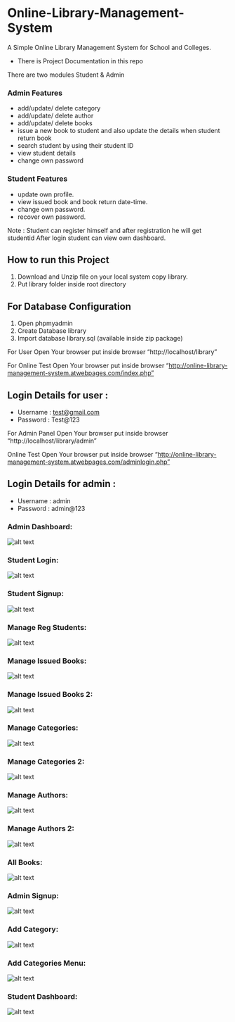 # Online-Library-Management-System
A Simple Online Library Management System for School and Colleges.

- There is Project Documentation in this repo


There are two modules Student & Admin

### Admin Features
- add/update/ delete category
- add/update/ delete author
- add/update/ delete books
- issue a new book to student and also update the details when student return book
- search student by using their student ID
- view student details
- change own password


### Student Features
- update own profile.
- view issued book and book return date-time.
- change own password.
- recover own password.

Note : Student can register himself and after registration he will get studentid After login student can view own dashboard.


## How to run this Project
1. Download and Unzip file on your local system copy library.
2. Put library folder inside root directory

## For Database Configuration
1. Open phpmyadmin
2. Create Database library
3. Import database library.sql (available inside zip package)

For User
Open Your browser put inside browser “http://localhost/library”

For Online Test
Open Your browser put inside browser “http://online-library-management-system.atwebpages.com/index.php”

## Login Details for user :

- Username : test@gmail.com
- Password : Test@123


For Admin Panel
Open Your browser put inside browser “http://localhost/library/admin”

Online Test
Open Your browser put inside browser “http://online-library-management-system.atwebpages.com/adminlogin.php”

## Login Details for admin :
- Username : admin
- Password : admin@123


### Admin Dashboard:
![alt text](https://github.com/abdo-essam/Online-Library-Management-System/blob/main/Images/Admin%20Dashboard.png?raw=true)

### Student Login:
![alt text](https://github.com/abdo-essam/Online-Library-Management-System/blob/main/Images/Student%20Login.png?raw=true)

### Student Signup:
![alt text](https://github.com/abdo-essam/Online-Library-Management-System/blob/main/Images/Student%20Signup.png?raw=true)

### Manage Reg Students:
![alt text](https://github.com/abdo-essam/Online-Library-Management-System/blob/main/Images/Manage%20Reg%20Students.jpg?raw=true)

### Manage Issued Books:
![alt text](https://github.com/abdo-essam/Online-Library-Management-System/blob/main/Images/Manage%20Issued%20Books.png?raw=true)

### Manage Issued Books 2:
![alt text](https://github.com/abdo-essam/Online-Library-Management-System/blob/main/Images/Manage%20Issued%20Books%202.png?raw=true)

### Manage Categories:
![alt text](https://github.com/abdo-essam/Online-Library-Management-System/blob/main/Images/Manage%20Categories.png?raw=true)

### Manage Categories 2:
![alt text](https://github.com/abdo-essam/Online-Library-Management-System/blob/main/Images/Manage%20Categories%202.png?raw=true)

### Manage Authors:
![alt text](https://github.com/abdo-essam/Online-Library-Management-System/blob/main/Images/Manage%20Authors.png?raw=true)

### Manage Authors 2:
![alt text](https://github.com/abdo-essam/Online-Library-Management-System/blob/main/Images/Manage%20Authors%202.png?raw=true)

### All Books:
![alt text](https://github.com/abdo-essam/Online-Library-Management-System/blob/main/Images/All%20Books.png?raw=true)

### Admin Signup:
![alt text](https://github.com/abdo-essam/Online-Library-Management-System/blob/main/Images/Admin%20Signup.png?raw=true)

### Add Category:
![alt text](https://github.com/abdo-essam/Online-Library-Management-System/blob/main/Images/Add%20Category.png?raw=true)

### Add Categories Menu:
![alt text](https://github.com/abdo-essam/Online-Library-Management-System/blob/main/Images/Add%20Categories%20Menu.png?raw=true)

### Student Dashboard:
![alt text](https://github.com/abdo-essam/Online-Library-Management-System/blob/main/Images/Student%20Dashboard.png?raw=true)


